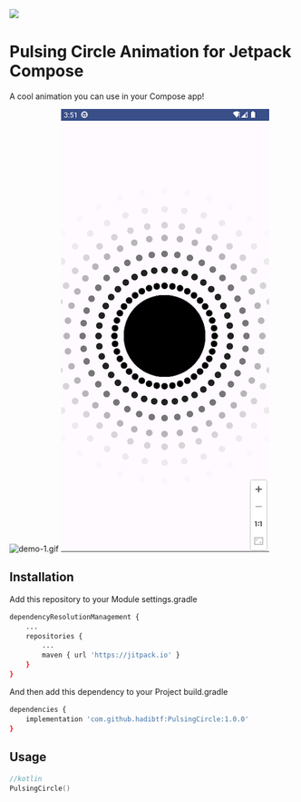 [![](https://jitpack.io/v/hadibtf/PulsingCircle.svg)](https://jitpack.io/#hadibtf/PulsingCircle)
# Pulsing Circle Animation for Jetpack Compose

A cool animation you can use in your Compose app!

![demo-1.gif](https://github.com/hadibtf/PulsingCircle/blob/master/demo/demo-1.gif "Demo Gif")
![demo-1.png](https://github.com/hadibtf/PulsingCircle/blob/master/demo/demo-1.png "Demo Picture")


## Installation

Add this repository to your Module settings.gradle

```bash
dependencyResolutionManagement {
    ...
    repositories {
        ...
        maven { url 'https://jitpack.io' }
    }
}
```
And then add this dependency to your Project build.gradle

```bash
dependencies {
    implementation 'com.github.hadibtf:PulsingCircle:1.0.0'
}
```

## Usage

```kotlin
//kotlin
PulsingCircle()
```
